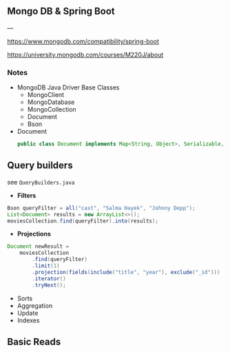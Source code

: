 ## Mongo DB & Spring Boot
—

https://www.mongodb.com/compatibility/spring-boot
  
https://university.mongodb.com/courses/M220J/about

### Notes
* MongoDB Java Driver Base Classes
  * MongoClient
  * MongoDatabase
  * MongoCollection
  * Document
  * Bson
* Document 
  ```java
  public class Document implements Map<String, Object>, Serializable, Bson {...}
  ```

## Query builders
see `QueryBuilders.java`  

* __Filters__
```java
Bson queryFilter = all("cast", "Salma Hayek", "Johnny Depp");
List<Document> results = new ArrayList<>();
moviesCollection.find(queryFilter).into(results);
```

* __Projections__
```java
Document newResult =
    moviesCollection
        .find(queryFilter)
        .limit(1)
        .projection(fields(include("title", "year"), exclude("_id")))
        .iterator()
        .tryNext();
```

  * Sorts
  * Aggregation
  * Update
  * Indexes


## Basic Reads
